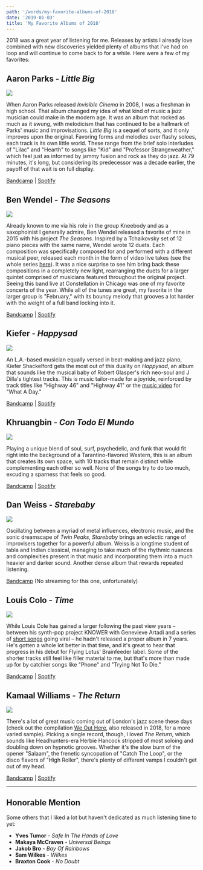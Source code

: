 ```yaml
---
path: '/words/my-favorite-albums-of-2018'
date: '2019-01-03'
title: 'My Favorite Albums of 2018'
---
```


2018 was a great year of listening for me. Releases by artists I already love combined with new discoveries yielded plenty of albums that I've had on loop and will continue to come back to for a while. Here were a few of my favorites:

## Aaron Parks - _Little Big_

![](little-big.jpg)

When Aaron Parks released _Invisible Cinema_ in 2008, I was a freshman in high school. That album changed my idea of what kind of music a jazz musician could make in the modern age. It was an album that rocked as much as it swung, with melodicism that has continued to be a hallmark of Parks' music and improvisations. _Little Big_ is a sequel of sorts, and it only improves upon the original. Favoring forms and melodies over flashy soloes, each track is its own little world. These range from the brief solo interludes of "Lilac" and "Hearth" to songs like "Kid" and "Professor Strangeweather," which feel just as informed by jammy fusion and rock as they do jazz. At 79 minutes, it's long, but considering its predecessor was a decade earlier, the payoff of that wait is on full display.

[Bandcamp](https://aaronparksmusic.bandcamp.com/album/little-big) | [Spotify](https://open.spotify.com/album/1Ar01FQjqOGYbYgUnpQBsu?si=1HZ90tRfS1a9IvteggtO2g)

## Ben Wendel - _The Seasons_

![](the-seasons.jpg)

Already known to me via his role in the group Kneebody and as a saxophoinist I generally admire, Ben Wendel released a favorite of mine in 2015 with his project _The Seasons_. Inspired by a Tchaikovsky set of 12 piano pieces with the same name, Wendel wrote 12 duets. Each composition was specifically composed for and performed with a different musical peer, released each month in the form of video live takes (see the whole series [here](https://www.youtube.com/playlist?list=PLYGtF7cNLhBdQ63_d9YZrZ-SVjjmVXTB9)). It was a nice surprise to see him bring back these compositions in a completely new light, rearranging the duets for a larger quintet comprised of musicians featured throughout the original project. Seeing this band live at Constellation in Chicago was one of my favorite concerts of the year. While all of the tunes are great, my favorite in the larger group is "February," with its bouncy melody that grooves a lot harder with the weight of a full band locking into it.

[Bandcamp](https://benwendel.bandcamp.com/album/the-seasons) | [Spotify](https://open.spotify.com/album/7ghqgjFYnSi2XYdStVTRvv?si=PtDj4cxuTmSHCPKMD9CKaQ)

## Kiefer - _Happysad_

![](happysad.jpg)

An L.A.-based musician equally versed in beat-making and jazz piano, Kiefer Shackelford gets the most out of this duality on _Happysad_, an album that sounds like the musical baby of Robert Glasper's rich neo-soul and J Dilla's tightest tracks. This is music tailor-made for a joyride, reinforced by track titles like "Highway 46" and "Highway 41" or the [music video](https://www.youtube.com/watch?v=spyMOmC3K20) for "What A Day." 

[Bandcamp](https://kiefer.bandcamp.com/album/happysad) | [Spotify](https://open.spotify.com/album/7t0S1JQpSHsZftfzVQWW2a?si=op1NZSGgQ1qU3eH9rRRQDQ)

## Khruangbin - _Con Todo El Mundo_

![](con-todo-el-mundo.jpg)

Playing a unique blend of soul, surf, psychedelic, and funk that would fit right into the background of a Tarantino-flavored Western, this is an album that creates its own space, with 10 tracks that remain distinct while complementing each other so well. None of the songs try to do too much, excuding a sparness that feels so good.

[Bandcamp](https://khruangbin.bandcamp.com/album/con-todo-el-mundo-n-s-america-edition) | [Spotify](https://open.spotify.com/album/42j41uUwuHZT3bnedq2XtM?si=uECuKAHhQpySPRvUieY-HA)

## Dan Weiss - _Starebaby_

![](starebaby.jpg)

Oscillating between a myriad of metal influences, electronic music, and the sonic dreamscape of _Twin Peaks_, _Starebaby_ brings an eclectic range of improvisers together for a powerful album. Weiss is a longtime student of tabla and Indian classical, managing to take much of the rhythmic nuances and complexities present in that music and incorporating them into a much heavier and darker sound. Another dense album that rewards repeated listening.

[Bandcamp](https://danweiss.bandcamp.com/album/starebaby) (No streaming for this one, unfortunately)

## Louis Colo - _Time_

![](time.jpg)

While Louis Cole has gained a larger following the past view years – between his synth-pop project KNOWER with Genevieve Artadi and a series of [short songs](https://www.youtube.com/watch?v=dAH4zGd_W1s) going viral – he hadn't released a proper album in 7 years. He's gotten a whole lot better in that time, and it's great to hear that progress in his debut for Flying Lotus' Brainfeeder label. Some of the shorter tracks still feel like filler material to me, but that's more than made up for by catchier songs like "Phone" and "Trying Not To Die."

[Bandcamp](https://louiscole.bandcamp.com/album/time-2) | [Spotify](https://open.spotify.com/album/0WbNyHNpkxpqscNWiiEhZS?si=LCLF3FAsR_itKrJdUglIaA)

## Kamaal Williams - _The Return_

![](the-return.jpg)

There's a lot of great music coming out of London's jazz scene these days (check out the compilation [We Out Here](https://weouthere.bandcamp.com/), also released in 2018, for a more varied sample). Picking a single record, though, I loved _The Return_, which sounds like Headhunters-era Herbie Hancock stripped of most soloing and doubling down on hypnotic grooves. Whether it's the slow burn of the opener "Salaam", the frenetic syncopation of "Catch The Loop", or the disco flavors of "High Roller", there's plenty of different vamps I couldn't get out of my head.

[Bandcamp](https://kamaalwilliams.bandcamp.com/album/the-return) | [Spotify](https://open.spotify.com/album/3hoqy9LEMxDbv0QBKEBVqQ?si=HAiCHXOGSCqtZuGvbIScAA)

----------

## Honorable Mention

Some others that I liked a lot but haven't dedicated as much listening time to yet:
- **Yves Tumor** - _Safe In The Hands of Love_
- **Makaya McCraven** - _Universal Beings_
- **Jakob Bro** - _Bay Of Rainbows_
- **Sam Wilkes** - _Wilkes_
- **Braxton Cook** - _No Doubt_